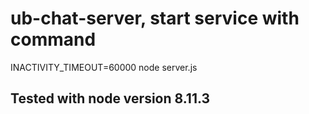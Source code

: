 # ub-chat-server, start service with command

INACTIVITY_TIMEOUT=60000 node server.js


## Tested with node version 8.11.3
